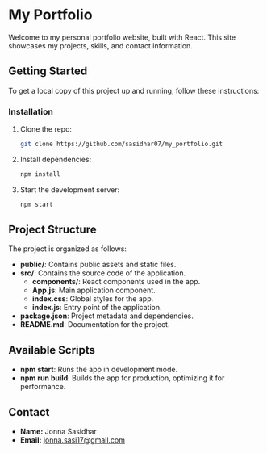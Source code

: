 # My Portfolio

Welcome to my personal portfolio website, built with React. This site showcases my projects, skills, and contact information.

## Getting Started

To get a local copy of this project up and running, follow these instructions:

### Installation

1. Clone the repo:
    ```sh
    git clone https://github.com/sasidhar07/my_portfolio.git
    ```
2. Install dependencies:
    ```sh
    npm install
    ```
3. Start the development server:
    ```sh
    npm start
    ```


## Project Structure

The project is organized as follows:

- **public/**: Contains public assets and static files.
- **src/**: Contains the source code of the application.
  - **components/**: React components used in the app.
  - **App.js**: Main application component.
  - **index.css**: Global styles for the app.
  - **index.js**: Entry point of the application.
- **package.json**: Project metadata and dependencies.
- **README.md**: Documentation for the project.

## Available Scripts

- **npm start**: Runs the app in development mode.
- **npm run build**: Builds the app for production, optimizing it for performance.

## Contact

- **Name:** Jonna Sasidhar
- **Email:** jonna.sasi17@gmail.com
